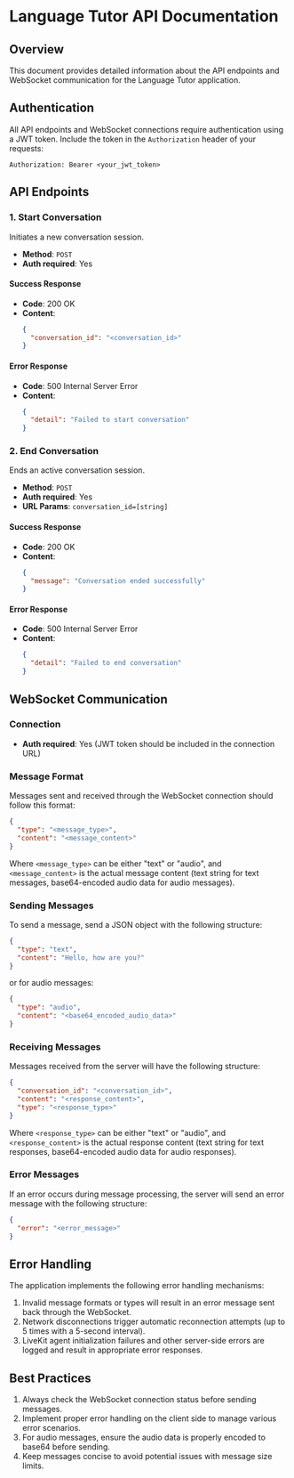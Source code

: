# Language Tutor API Documentation

## Overview

This document provides detailed information about the API endpoints and WebSocket communication for the Language Tutor application.

## Authentication

All API endpoints and WebSocket connections require authentication using a JWT token. Include the token in the `Authorization` header of your requests:

```
Authorization: Bearer <your_jwt_token>
```

## API Endpoints

### 1. Start Conversation

Initiates a new conversation session.

- **Method**: `POST`
- **Auth required**: Yes

#### Success Response

- **Code**: 200 OK
- **Content**: 
  ```json
  {
    "conversation_id": "<conversation_id>"
  }
  ```

#### Error Response

- **Code**: 500 Internal Server Error
- **Content**: 
  ```json
  {
    "detail": "Failed to start conversation"
  }
  ```

### 2. End Conversation

Ends an active conversation session.

- **Method**: `POST`
- **Auth required**: Yes
- **URL Params**: `conversation_id=[string]`

#### Success Response

- **Code**: 200 OK
- **Content**: 
  ```json
  {
    "message": "Conversation ended successfully"
  }
  ```

#### Error Response

- **Code**: 500 Internal Server Error
- **Content**: 
  ```json
  {
    "detail": "Failed to end conversation"
  }
  ```

## WebSocket Communication

### Connection

- **Auth required**: Yes (JWT token should be included in the connection URL)

### Message Format

Messages sent and received through the WebSocket connection should follow this format:

```json
{
  "type": "<message_type>",
  "content": "<message_content>"
}
```

Where `<message_type>` can be either "text" or "audio", and `<message_content>` is the actual message content (text string for text messages, base64-encoded audio data for audio messages).

### Sending Messages

To send a message, send a JSON object with the following structure:

```json
{
  "type": "text",
  "content": "Hello, how are you?"
}
```

or for audio messages:

```json
{
  "type": "audio",
  "content": "<base64_encoded_audio_data>"
}
```

### Receiving Messages

Messages received from the server will have the following structure:

```json
{
  "conversation_id": "<conversation_id>",
  "content": "<response_content>",
  "type": "<response_type>"
}
```

Where `<response_type>` can be either "text" or "audio", and `<response_content>` is the actual response content (text string for text responses, base64-encoded audio data for audio responses).

### Error Messages

If an error occurs during message processing, the server will send an error message with the following structure:

```json
{
  "error": "<error_message>"
}
```

## Error Handling

The application implements the following error handling mechanisms:

1. Invalid message formats or types will result in an error message sent back through the WebSocket.
2. Network disconnections trigger automatic reconnection attempts (up to 5 times with a 5-second interval).
3. LiveKit agent initialization failures and other server-side errors are logged and result in appropriate error responses.

## Best Practices

1. Always check the WebSocket connection status before sending messages.
2. Implement proper error handling on the client side to manage various error scenarios.
3. For audio messages, ensure the audio data is properly encoded to base64 before sending.
4. Keep messages concise to avoid potential issues with message size limits.
